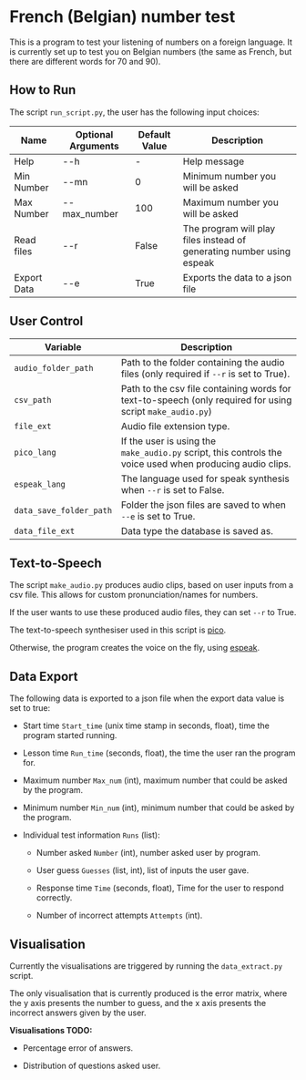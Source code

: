# French (Belgian) number test

This is a program to test your listening of numbers on a foreign language. It is currently set up to test you on Belgian numbers (the same as French, but there are different words for 70 and 90).

## How to Run

The script `run_script.py`, the user has the following input choices:

| Name        | Optional Arguments | Default Value | Description                                                           |
| ----------- | ------------------ | ------------- | --------------------------------------------------------------------- |
| Help        | --h                | -             | Help message                                                          |
| Min Number  | --mn               | 0             | Minimum number you will be asked                                      |
| Max Number  | --max_number       | 100           | Maximum number you will be asked                                      |
| Read files  | --r                | False         | The program will play files instead of generating number using espeak |
| Export Data | --e                | True          | Exports the data to a json file                                       |

## User Control

| Variable                | Description                                                                                               |
| ----------------------- | --------------------------------------------------------------------------------------------------------- |
| `audio_folder_path`     | Path to the folder containing the audio files (only required if `--r` is set to True).                    |
| `csv_path`              | Path to the csv file containing words for text-to-speech (only required for using script `make_audio.py`) |
| `file_ext`              | Audio file extension type.                                                                                |
| `pico_lang`             | If the user is using the `make_audio.py` script, this controls the voice used when producing audio clips. |
| `espeak_lang`           | The language used for speak synthesis when `--r` is set to False.                                         |
| `data_save_folder_path` | Folder the json files are saved to when `--e` is set to True.                                             |
| `data_file_ext`         | Data type the database is saved as.                                                                       |

## Text-to-Speech

The script `make_audio.py` produces audio clips, based on user inputs from a csv file. This allows for custom pronunciation/names for numbers.

If the user wants to use these produced audio files, they can set `--r` to True.

The text-to-speech synthesiser used in this script is [pico](https://github.com/naggety/picotts).



Otherwise, the program creates the voice on the fly, using [espeak](http://espeak.sourceforge.net).



## Data Export

The following data is exported to a json file when the export data value is set to true:

- Start time `Start_time` (unix time stamp in seconds, float), time the program started running.

- Lesson time `Run_time` (seconds, float), the time the user ran the program for.

- Maximum number `Max_num` (int), maximum number that could be asked by the program.

- Minimum number `Min_num` (int), minimum number that could be asked by the program.

- Individual test information `Runs` (list):
  
  - Number asked `Number` (int), number asked user by program.
  
  - User guess `Guesses` (list, int), list of inputs the user gave.
  
  - Response time `Time` (seconds, float), Time for the user to respond correctly.
  
  - Number of incorrect attempts `Attempts` (int).



## Visualisation

Currently the visualisations are triggered by running the `data_extract.py` script.

The only visualisation that is currently produced is the error matrix, where the y axis presents the number to guess, and the x axis presents the incorrect answers given by the user.

**Visualisations TODO:**

- Percentage error of answers.

- Distribution of questions asked user.